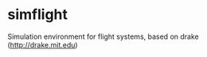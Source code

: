 simflight
=========

Simulation environment for flight systems, based on drake (http://drake.mit.edu)
